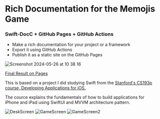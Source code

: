 # Rich Documentation for the Memojis Game

### Swift-DocC + GitHub Pages + GitHub Actions

- Make a rich documentation for your project or a framework
- Export it using GitHub Actions
- Publish it as a static site on the GitHub Pages

![Screenshot 2024-05-26 at 10 38 16](https://github.com/iamalexman/Memojis/assets/61458847/109cfc14-c52b-4c13-8360-a14727825ed9)

[Final Result on Pages](https://iamalexman.github.io/Memojis/documentation/memojis)

This is based on a project I did studying Swift from the [Stanford's CS193p course, Developing Applications for iOS.](https://cs193p.sites.stanford.edu/about-cs193p)

The cource explains the fundamentals of how to build applications for iPhone and iPad using SwiftUI and MVVM architecture pattern.

![DeskScreen](https://github.com/iamalexman/Memojis/assets/61458847/85b2c358-a34e-4daf-bf09-3b8d3a0a5f5e)
![GameScreen](https://github.com/iamalexman/Memojis/assets/61458847/8493c804-8a7d-4427-a58b-6f619606b671)
![GameScreen2](https://github.com/iamalexman/Memojis/assets/61458847/7a0eb0c9-e69d-4269-a841-ba89262bf489)
